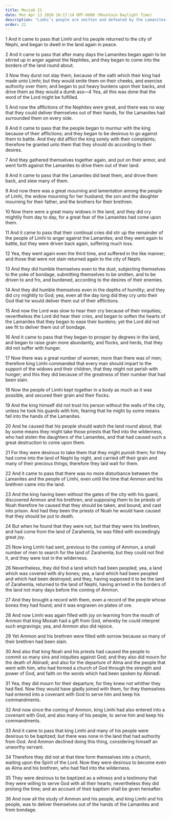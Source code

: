 ```yaml
---
title: Mosiah 21
date: Mon Apr 13 2020 16:17:14 GMT-0600 (Mountain Daylight Time)
description: "Limhi’s people are smitten and defeated by the Lamanites—Limhi’s people meet Ammon and are converted—They tell Ammon of the twenty-four Jaredite plates. About 122–121 B.C."
order: 21
---
```


1 And it came to pass that Limhi and his people returned to the city of Nephi, and began to dwell in the land again in peace.

2 And it came to pass that after many days the Lamanites began again to be stirred up in anger against the Nephites, and they began to come into the borders of the land round about.

3 Now they durst not slay them, because of the oath which their king had made unto Limhi; but they would smite them on their cheeks, and exercise authority over them; and began to put heavy burdens upon their backs, and drive them as they would a dumb ass—4 Yea, all this was done that the word of the Lord might be fulfilled.

5 And now the afflictions of the Nephites were great, and there was no way that they could deliver themselves out of their hands, for the Lamanites had surrounded them on every side.

6 And it came to pass that the people began to murmur with the king because of their afflictions; and they began to be desirous to go against them to battle. And they did afflict the king sorely with their complaints; therefore he granted unto them that they should do according to their desires.

7 And they gathered themselves together again, and put on their armor, and went forth against the Lamanites to drive them out of their land.

8 And it came to pass that the Lamanites did beat them, and drove them back, and slew many of them.

9 And now there was a great mourning and lamentation among the people of Limhi, the widow mourning for her husband, the son and the daughter mourning for their father, and the brothers for their brethren.

10 Now there were a great many widows in the land, and they did cry mightily from day to day, for a great fear of the Lamanites had come upon them.

11 And it came to pass that their continual cries did stir up the remainder of the people of Limhi to anger against the Lamanites; and they went again to battle, but they were driven back again, suffering much loss.

12 Yea, they went again even the third time, and suffered in the like manner; and those that were not slain returned again to the city of Nephi.

13 And they did humble themselves even to the dust, subjecting themselves to the yoke of bondage, submitting themselves to be smitten, and to be driven to and fro, and burdened, according to the desires of their enemies.

14 And they did humble themselves even in the depths of humility; and they did cry mightily to God; yea, even all the day long did they cry unto their God that he would deliver them out of their afflictions.

15 And now the Lord was slow to hear their cry because of their iniquities; nevertheless the Lord did hear their cries, and began to soften the hearts of the Lamanites that they began to ease their burdens; yet the Lord did not see fit to deliver them out of bondage.

16 And it came to pass that they began to prosper by degrees in the land, and began to raise grain more abundantly, and flocks, and herds, that they did not suffer with hunger.

17 Now there was a great number of women, more than there was of men; therefore king Limhi commanded that every man should impart to the support of the widows and their children, that they might not perish with hunger; and this they did because of the greatness of their number that had been slain.

18 Now the people of Limhi kept together in a body as much as it was possible, and secured their grain and their flocks.

19 And the king himself did not trust his person without the walls of the city, unless he took his guards with him, fearing that he might by some means fall into the hands of the Lamanites.

20 And he caused that his people should watch the land round about, that by some means they might take those priests that fled into the wilderness, who had stolen the daughters of the Lamanites, and that had caused such a great destruction to come upon them.

21 For they were desirous to take them that they might punish them; for they had come into the land of Nephi by night, and carried off their grain and many of their precious things; therefore they laid wait for them.

22 And it came to pass that there was no more disturbance between the Lamanites and the people of Limhi, even until the time that Ammon and his brethren came into the land.

23 And the king having been without the gates of the city with his guard, discovered Ammon and his brethren; and supposing them to be priests of Noah therefore he caused that they should be taken, and bound, and cast into prison. And had they been the priests of Noah he would have caused that they should be put to death.

24 But when he found that they were not, but that they were his brethren, and had come from the land of Zarahemla, he was filled with exceedingly great joy.

25 Now king Limhi had sent, previous to the coming of Ammon, a small number of men to search for the land of Zarahemla; but they could not find it, and they were lost in the wilderness.

26 Nevertheless, they did find a land which had been peopled; yea, a land which was covered with dry bones; yea, a land which had been peopled and which had been destroyed; and they, having supposed it to be the land of Zarahemla, returned to the land of Nephi, having arrived in the borders of the land not many days before the coming of Ammon.

27 And they brought a record with them, even a record of the people whose bones they had found; and it was engraven on plates of ore.

28 And now Limhi was again filled with joy on learning from the mouth of Ammon that king Mosiah had a gift from God, whereby he could interpret such engravings; yea, and Ammon also did rejoice.

29 Yet Ammon and his brethren were filled with sorrow because so many of their brethren had been slain.

30 And also that king Noah and his priests had caused the people to commit so many sins and iniquities against God; and they also did mourn for the death of Abinadi; and also for the departure of Alma and the people that went with him, who had formed a church of God through the strength and power of God, and faith on the words which had been spoken by Abinadi.

31 Yea, they did mourn for their departure, for they knew not whither they had fled. Now they would have gladly joined with them, for they themselves had entered into a covenant with God to serve him and keep his commandments.

32 And now since the coming of Ammon, king Limhi had also entered into a covenant with God, and also many of his people, to serve him and keep his commandments.

33 And it came to pass that king Limhi and many of his people were desirous to be baptized; but there was none in the land that had authority from God. And Ammon declined doing this thing, considering himself an unworthy servant.

34 Therefore they did not at that time form themselves into a church, waiting upon the Spirit of the Lord. Now they were desirous to become even as Alma and his brethren, who had fled into the wilderness.

35 They were desirous to be baptized as a witness and a testimony that they were willing to serve God with all their hearts; nevertheless they did prolong the time; and an account of their baptism shall be given hereafter.

36 And now all the study of Ammon and his people, and king Limhi and his people, was to deliver themselves out of the hands of the Lamanites and from bondage.
